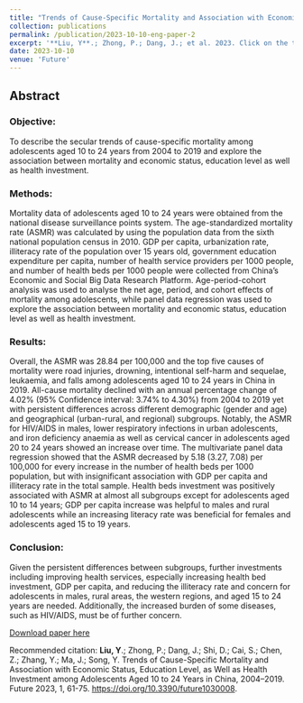 ```yaml
---
title: "Trends of Cause-Specific Mortality and Association with Economic Status, Education Level, as Well as Health Investment among Adolescents Aged 10 to 24 Years in China, 2004–2019"
collection: publications
permalink: /publication/2023-10-10-eng-paper-2
excerpt: '**Liu, Y**.; Zhong, P.; Dang, J.; et al. 2023. Click on the title above to view the abstract and download the full article.'
date: 2023-10-10
venue: 'Future'
---
```


## Abstract

### Objective:
To describe the secular trends of cause-specific mortality among adolescents aged 10 to 24 years from 2004 to 2019 and explore the association between mortality and economic status, education level as well as health investment.

### Methods: 
Mortality data of adolescents aged 10 to 24 years were obtained from the national disease surveillance points system. The age-standardized mortality rate (ASMR) was calculated by using the population data from the sixth national population census in 2010. GDP per capita, urbanization rate, illiteracy rate of the population over 15 years old, government education expenditure per capita, number of health service providers per 1000 people, and number of health beds per 1000 people were collected from China’s Economic and Social Big Data Research Platform. Age-period-cohort analysis was used to analyse the net age, period, and cohort effects of mortality among adolescents, while panel data regression was used to explore the association between mortality and economic status, education level as well as health investment.

### Results: 
Overall, the ASMR was 28.84 per 100,000 and the top five causes of mortality were road injuries, drowning, intentional self-harm and sequelae, leukaemia, and falls among adolescents aged 10 to 24 years in China in 2019. All-cause mortality declined with an annual percentage change of 4.02% (95% Confidence interval: 3.74% to 4.30%) from 2004 to 2019 yet with persistent differences across different demographic (gender and age) and geographical (urban-rural, and regional) subgroups. Notably, the ASMR for HIV/AIDS in males, lower respiratory infections in urban adolescents, and iron deficiency anaemia as well as cervical cancer in adolescents aged 20 to 24 years showed an increase over time. The multivariate panel data regression showed that the ASMR decreased by 5.18 (3.27, 7.08) per 100,000 for every increase in the number of health beds per 1000 population, but with insignificant association with GDP per capita and illiteracy rate in the total sample. Health beds investment was positively associated with ASMR at almost all subgroups except for adolescents aged 10 to 14 years; GDP per capita increase was helpful to males and rural adolescents while an increasing literacy rate was beneficial for females and adolescents aged 15 to 19 years.

### Conclusion:  
Given the persistent differences between subgroups, further investments including improving health services, especially increasing health bed investment, GDP per capita, and reducing the illiteracy rate and concern for adolescents in males, rural areas, the western regions, and aged 15 to 24 years are needed. Additionally, the increased burden of some diseases, such as HIV/AIDS, must be of further concern.

[Download paper here](http://MelatoninMT.github.io/files/Future-01-00008.pdf)

Recommended citation: **Liu, Y**.; Zhong, P.; Dang, J.; Shi, D.; Cai, S.; Chen, Z.; Zhang, Y.; Ma, J.; Song, Y. Trends of Cause-Specific Mortality and Association with Economic Status, Education Level, as Well as Health Investment among Adolescents Aged 10 to 24 Years in China, 2004–2019. Future 2023, 1, 61-75. https://doi.org/10.3390/future1030008.